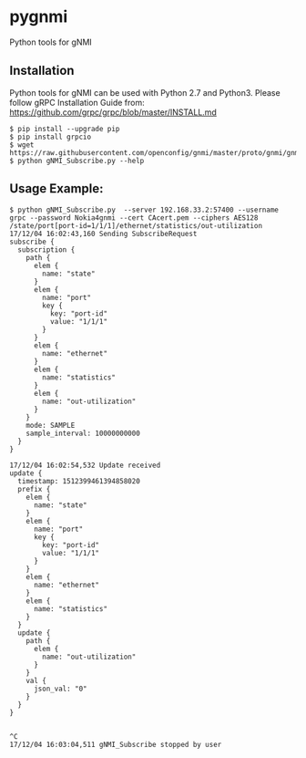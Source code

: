 # pygnmi
Python tools for gNMI

## Installation
Python tools for gNMI can be used with Python 2.7 and Python3.
Please follow gRPC Installation Guide from:
https://github.com/grpc/grpc/blob/master/INSTALL.md

```
$ pip install --upgrade pip
$ pip install grpcio
$ wget https://raw.githubusercontent.com/openconfig/gnmi/master/proto/gnmi/gnmi_pb2.py
$ python gNMI_Subscribe.py --help
```

## Usage Example:

```
$ python gNMI_Subscribe.py  --server 192.168.33.2:57400 --username grpc --password Nokia4gnmi --cert CAcert.pem --ciphers AES128 /state/port[port-id=1/1/1]/ethernet/statistics/out-utilization
17/12/04 16:02:43,160 Sending SubscribeRequest
subscribe {
  subscription {
    path {
      elem {
        name: "state"
      }
      elem {
        name: "port"
        key {
          key: "port-id"
          value: "1/1/1"
        }
      }
      elem {
        name: "ethernet"
      }
      elem {
        name: "statistics"
      }
      elem {
        name: "out-utilization"
      }
    }
    mode: SAMPLE
    sample_interval: 10000000000
  }
}

17/12/04 16:02:54,532 Update received
update {
  timestamp: 1512399461394858020
  prefix {
    elem {
      name: "state"
    }
    elem {
      name: "port"
      key {
        key: "port-id"
        value: "1/1/1"
      }
    }
    elem {
      name: "ethernet"
    }
    elem {
      name: "statistics"
    }
  }
  update {
    path {
      elem {
        name: "out-utilization"
      }
    }
    val {
      json_val: "0"
    }
  }
}


^C
17/12/04 16:03:04,511 gNMI_Subscribe stopped by user
```
